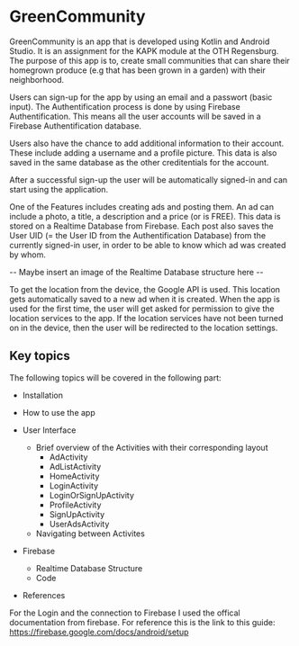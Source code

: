 # GreenCommunity
GreenCommunity is an app that is developed using Kotlin and Android Studio. It is an assignment for the KAPK module at the OTH Regensburg.
The purpose of this app is to, create small communities that can share their homegrown produce (e.g that has been grown in a garden) with their neighborhood.

Users can sign-up for the app by using an email and a passwort (basic input). The Authentification process is done by using Firebase Authentification. This means all the user accounts
will be saved in a Firebase Authentification database. 

Users also have the chance to add additional information to their account. These include adding a username and a profile picture. This data is also saved in the same database as the other creditentials for the account.

After a successful sign-up the user will be automatically signed-in and can start using the application.

One of the Features includes creating ads and posting them. An ad can include a photo, a title, a description and a price (or is FREE). This data is stored on a Realtime Database from Firebase. Each post also saves the User UID (= the User ID from the Authentification Database) from the currently signed-in user, in order to be able to know which ad was created by whom.

-- Maybe insert an image of the Realtime Database structure here --

To get the location from the device, the Google API is used. This location gets automatically saved to a new ad when it is created. When the app is used for the first time, the user will get asked for permission to give the location services to the app. If the location services have not been turned on in the device, then the user will be redirected to the location settings.

## Key topics
The following topics will be covered in the following part:
* Installation

* How to use the app

* User Interface
    * Brief overview of the Activities with their corresponding layout
        * AdActivity
        * AdListActivity
        * HomeActivity
        * LoginActivity
        * LoginOrSignUpActivity
        * ProfileActivity
        * SignUpActivity
        * UserAdsActivity
    * Navigating between Activites

* Firebase
    * Realtime Database Structure
    * Code

* References





For the Login and the connection to Firebase I used the offical documentation from firebase.
For reference this is the link to this guide: https://firebase.google.com/docs/android/setup
